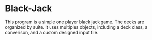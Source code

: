 # Black-Jack
This program is a simple one player black jack game. The decks are organized by suite.
It uses multiples objects, including a deck class, a converison, and a custom designed input file.
